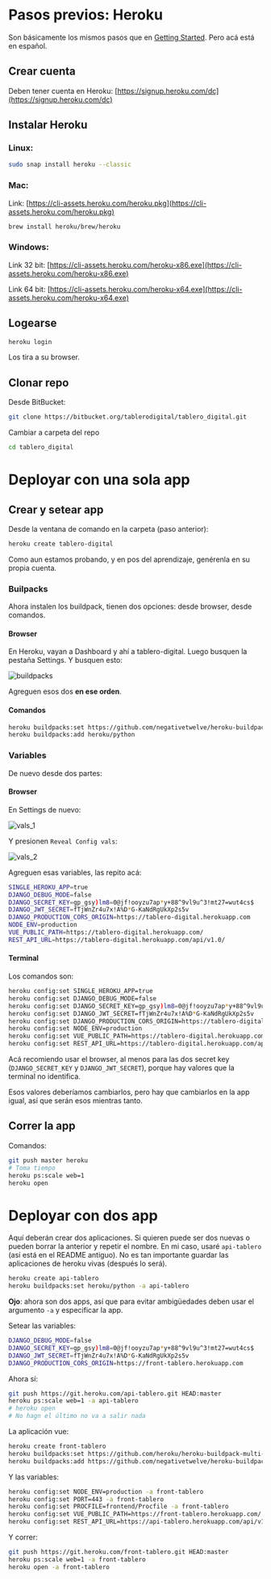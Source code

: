 # Pasos previos: Heroku

Son básicamente los mismos pasos que en [Getting Started](https://devcenter.heroku.com/articles/getting-started-with-python). Pero acá está en español.

## Crear cuenta

Deben tener cuenta en Heroku: [https://signup.heroku.com/dc](https://signup.heroku.com/dc)

## Instalar Heroku

### Linux:

````bash
sudo snap install heroku --classic
````

### Mac:

Link: [https://cli-assets.heroku.com/heroku.pkg](https://cli-assets.heroku.com/heroku.pkg)

````bash
brew install heroku/brew/heroku
````

### Windows:

Link 32 bit: [https://cli-assets.heroku.com/heroku-x86.exe](https://cli-assets.heroku.com/heroku-x86.exe)

Link 64 bit: [https://cli-assets.heroku.com/heroku-x64.exe](https://cli-assets.heroku.com/heroku-x64.exe)

## Logearse

````bash
heroku login
````

Los tira a su browser.

## Clonar repo

Desde BitBucket:

````bash
git clone https://bitbucket.org/tablerodigital/tablero_digital.git
````

Cambiar a carpeta del repo

````bash
cd tablero_digital
````

# Deployar con una sola app

## Crear y setear app

Desde la ventana de comando en la carpeta (paso anterior):

````bash
heroku create tablero-digital
````

Como aun estamos probando, y en pos del aprendizaje, genérenla en su propia cuenta.

### Builpacks

Ahora instalen los buildpack, tienen dos opciones: desde browser, desde comandos.

#### Browser

En Heroku, vayan a Dashboard y ahí a tablero-digital. Luego busquen la pestaña Settings. Y busquen esto:

![buildpacks](https://bitbucket.org/tablerodigital/tablero_digital/raw/443b5649cef732eacb980c1f676713c12b5d01f7/tutorial/buildpacks.png)

Agreguen esos dos **en ese orden**.

#### Comandos

````bash
heroku buildpacks:set https://github.com/negativetwelve/heroku-buildpack-subdir
heroku buildpacks:add heroku/python
````

### Variables

De nuevo desde dos partes:

#### Browser

En Settings de nuevo:

![vals_1](https://bitbucket.org/tablerodigital/tablero_digital/raw/443b5649cef732eacb980c1f676713c12b5d01f7/tutorial/vals_1.png)

Y presionen `Reveal Config vals`:

![vals_2](https://bitbucket.org/tablerodigital/tablero_digital/raw/443b5649cef732eacb980c1f676713c12b5d01f7/tutorial/vals_2.png)

Agreguen esas variables, las repito acá:

````bash
SINGLE_HEROKU_APP=true
DJANGO_DEBUG_MODE=false
DJANGO_SECRET_KEY=gp_gsy)lm8=0@jf!ooyzu7ap*y+88^9vl9u^3!mt27=wut4cs$
DJANGO_JWT_SECRET=fTjWnZr4u7x!A%D*G-KaNdRgUkXp2s5v
DJANGO_PRODUCTION_CORS_ORIGIN=https://tablero-digital.herokuapp.com
NODE_ENV=production
VUE_PUBLIC_PATH=https://tablero-digital.herokuapp.com/
REST_API_URL=https://tablero-digital.herokuapp.com/api/v1.0/
````

#### Terminal

Los comandos son:

````bash
heroku config:set SINGLE_HEROKU_APP=true
heroku config:set DJANGO_DEBUG_MODE=false
heroku config:set DJANGO_SECRET_KEY=gp_gsy)lm8=0@jf!ooyzu7ap*y+88^9vl9u^3!mt27=wut4cs$
heroku config:set DJANGO_JWT_SECRET=fTjWnZr4u7x!A%D*G-KaNdRgUkXp2s5v
heroku config:set DJANGO_PRODUCTION_CORS_ORIGIN=https://tablero-digital.herokuapp.com
heroku config:set NODE_ENV=production
heroku config:set VUE_PUBLIC_PATH=https://tablero-digital.herokuapp.com/
heroku config:set REST_API_URL=https://tablero-digital.herokuapp.com/api/v1.0/
````

Acá recomiendo usar el browser, al menos para las dos secret key (`DJANGO_SECRET_KEY` y `DJANGO_JWT_SECRET`), porque hay valores que la terminal no identifica.

Esos valores deberíamos cambiarlos, pero hay que cambiarlos en la app igual, así que serán esos mientras tanto.

## Correr la app

Comandos:

````bash
git push master heroku
# Toma tiempo
heroku ps:scale web=1
heroku open
````

# Deployar con dos app

Aquí deberán crear dos aplicaciones. Si quieren puede ser dos nuevas o pueden borrar la anterior y repetir el nombre. En mi caso, usaré `api-tablero` (así está en el README antiguo). No es tan importante guardar las aplicaciones de heroku vivas (después lo será).

````bash
heroku create api-tablero
heroku buildpacks:set heroku/python -a api-tablero
````

**Ojo**: ahora son dos apps, así que para evitar ambigüedades deben usar el argumento `-a` y especificar la app.

Setear las variables:

````bash
DJANGO_DEBUG_MODE=false
DJANGO_SECRET_KEY=gp_gsy)lm8=0@jf!ooyzu7ap*y+88^9vl9u^3!mt27=wut4cs$
DJANGO_JWT_SECRET=fTjWnZr4u7x!A%D*G-KaNdRgUkXp2s5v
DJANGO_PRODUCTION_CORS_ORIGIN=https://front-tablero.herokuapp.com
````

Ahora sí:

````bash
git push https://git.heroku.com/api-tablero.git HEAD:master
heroku ps:scale web=1 -a api-tablero
# heroku open
# No hagn el último no va a salir nada
````

La aplicación vue:

````bash
heroku create front-tablero
heroku buildpacks:set https://github.com/heroku/heroku-buildpack-multi-procfile -a front-tablero
heroku buildpacks:add https://github.com/negativetwelve/heroku-buildpack-subdir -a front-tablero
````

Y las variables:

````bash
heroku config:set NODE_ENV=production -a front-tablero
heroku config:set PORT=443 -a front-tablero
heroku config:set PROCFILE=frontend/Procfile -a front-tablero
heroku config:set VUE_PUBLIC_PATH=https://front-tablero.herokuapp.com/ -a front-tablero
heroku config:set REST_API_URL=https://api-tablero.herokuapp.com/api/v1.0/ -a front-tablero
````

Y correr:

````bash
git push https://git.heroku.com/front-tablero.git HEAD:master
heroku ps:scale web=1 -a front-tablero
heroku open -a front-tablero
````



